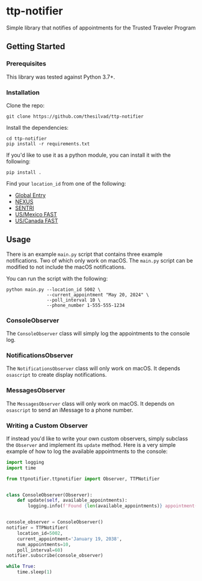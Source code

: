 # ttp-notifier
Simple library that notifies of appointments for the Trusted Traveler Program

## Getting Started

### Prerequisites
This library was tested against Python 3.7+.

### Installation

Clone the repo:
```shell
git clone https://github.com/thesilvad/ttp-notifier
```

Install the dependencies:
```shell
cd ttp-notifier
pip install -r requirements.txt
```

If you'd like to use it as a python module, you can install it with the following:
```shell
pip install .
```

Find your `location_id` from one of the following:

- [Global Entry](https://ttp.cbp.dhs.gov/schedulerapi/locations/?temporary=false&inviteOnly=false&operational=true&serviceName=Global%20Entry)
- [NEXUS](https://ttp.cbp.dhs.gov/schedulerapi/locations/?temporary=false&inviteOnly=false&operational=true&serviceName=NEXUS)
- [SENTRI](https://ttp.cbp.dhs.gov/schedulerapi/locations/?temporary=false&inviteOnly=false&operational=true&serviceName=SENTRI)
- [US/Mexico FAST](https://ttp.cbp.dhs.gov/schedulerapi/locations/?temporary=false&inviteOnly=false&operational=true&serviceName=U.S.%20%2F%20Mexico%20FAST)
- [US/Canada FAST](https://ttp.cbp.dhs.gov/schedulerapi/locations/?temporary=false&inviteOnly=false&operational=true&serviceName=U.S.%20%2F%20Canada%20FAST)

## Usage
There is an example `main.py` script that contains three example notifications. Two of which only work on macOS. The `main.py` script can be modified to not include the macOS notifications.

You can run the script with the following:
```shell
python main.py --location_id 5002 \
               --current_appointment "May 20, 2024" \
               --poll_interval 10 \
               --phone_number 1-555-555-1234
```


### ConsoleObserver
The `ConsoleObserver` class will simply log the appointments to the console log.

### NotificationsObserver
The `NotificationsObserver` class will only work on macOS. It depends `osascript` to create display notifications. 

### MessagesObserver
The `MessagesObserver` class will only work on macOS. It depends on `osascript` to send an iMessage to a phone number.

### Writing a Custom Observer
If instead you'd like to write your own custom observers, simply subclass the `Observer` and implement its `update` method. Here is a very simple example of how to log the available appointments to the console:

```python
import logging
import time

from ttpnotifier.ttpnotifier import Observer, TTPNotifier


class ConsoleObserver(Observer):
    def update(self, available_appointments):
        logging.info(f'Found {len(available_appointments)} appointment(s): {", ".join(available_appointments)}')


console_observer = ConsoleObserver()
notifier = TTPNotifier(
    location_id=5002,
    current_appointment='January 19, 2038',
    num_appointments=10,
    poll_interval=60)
notifier.subscribe(console_observer)

while True:
    time.sleep(1)
```
